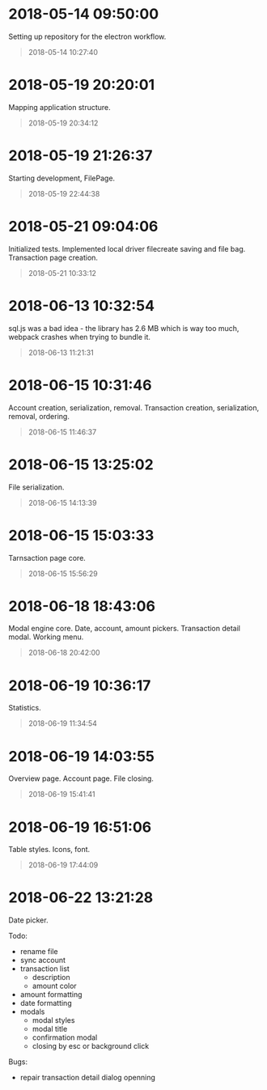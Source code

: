 # 2018-05-14 09:50:00
Setting up repository for the electron workflow.
> 2018-05-14 10:27:40

# 2018-05-19 20:20:01
Mapping application structure.
> 2018-05-19 20:34:12

# 2018-05-19 21:26:37
Starting development, FilePage.
> 2018-05-19 22:44:38

# 2018-05-21 09:04:06
Initialized tests.
Implemented local driver filecreate saving and file bag.
Transaction page creation.
> 2018-05-21 10:33:12

# 2018-06-13 10:32:54
sql.js was a bad idea - the library has 2.6 MB which is way too much, webpack crashes when trying to bundle it.
> 2018-06-13 11:21:31

# 2018-06-15 10:31:46
Account creation, serialization, removal.
Transaction creation, serialization, removal, ordering.
> 2018-06-15 11:46:37

# 2018-06-15 13:25:02
File serialization.
> 2018-06-15 14:13:39

# 2018-06-15 15:03:33
Tarnsaction page core.
> 2018-06-15 15:56:29

# 2018-06-18 18:43:06
Modal engine core.
Date, account, amount pickers.
Transaction detail modal.
Working menu.
> 2018-06-18 20:42:00

# 2018-06-19 10:36:17
Statistics.
> 2018-06-19 11:34:54

# 2018-06-19 14:03:55
Overview page.
Account page.
File closing.
> 2018-06-19 15:41:41

# 2018-06-19 16:51:06
Table styles.
Icons, font.
> 2018-06-19 17:44:09

# 2018-06-22 13:21:28
Date picker.

Todo:
- rename file
- sync account
- transaction list
    - description
    - amount color
- amount formatting
- date formatting
- modals
    - modal styles
    - modal title
    - confirmation modal
    - closing by esc or background click

Bugs:
- repair transaction detail dialog openning